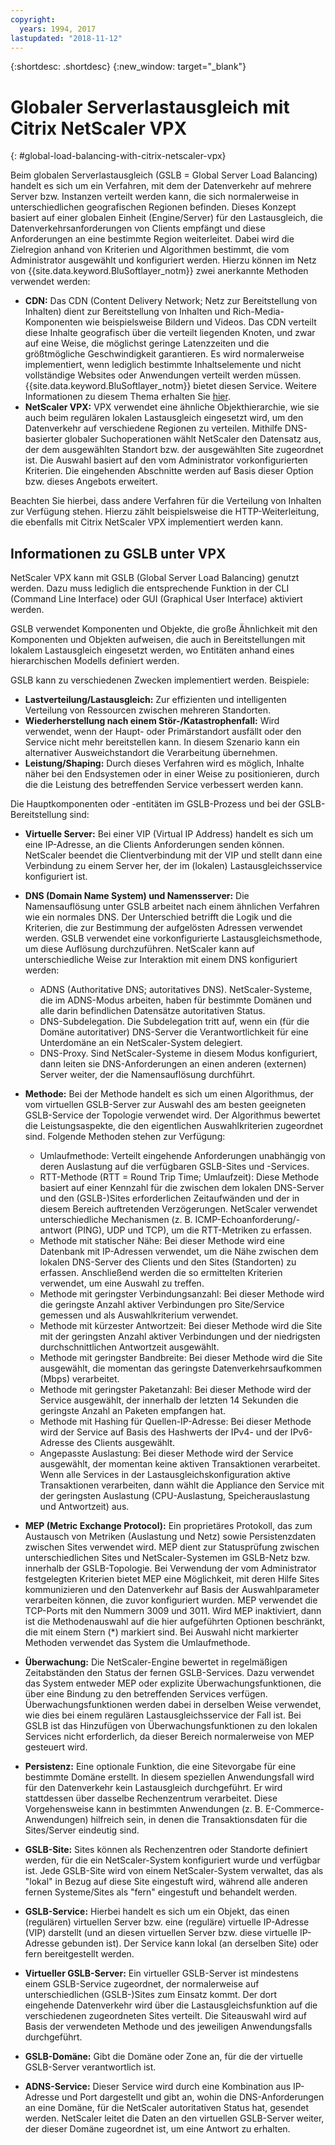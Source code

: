 ```yaml
---
copyright:
  years: 1994, 2017
lastupdated: "2018-11-12"
---
```


{:shortdesc: .shortdesc}
{:new_window: target="_blank"}

# Globaler Serverlastausgleich mit Citrix NetScaler VPX
{: #global-load-balancing-with-citrix-netscaler-vpx}

Beim globalen Serverlastausgleich (GSLB = Global Server Load Balancing) handelt es sich um ein Verfahren, mit dem der Datenverkehr auf mehrere Server bzw. Instanzen verteilt werden kann, die sich normalerweise in unterschiedlichen geografischen Regionen befinden. Dieses Konzept basiert auf einer globalen Einheit (Engine/Server) für den Lastausgleich, die Datenverkehrsanforderungen von Clients empfängt und diese Anforderungen an eine bestimmte Region weiterleitet. Dabei wird die Zielregion anhand von Kriterien und Algorithmen bestimmt, die vom Administrator ausgewählt und konfiguriert werden. Hierzu können im Netz von {{site.data.keyword.BluSoftlayer_notm}} zwei anerkannte Methoden verwendet werden:

* **CDN:** Das CDN (Content Delivery Network; Netz zur Bereitstellung von Inhalten) dient zur Bereitstellung von Inhalten und Rich-Media-Komponenten wie beispielsweise Bildern und Videos. Das CDN verteilt diese Inhalte geografisch über die verteilt liegenden Knoten, und zwar auf eine Weise, die möglichst geringe Latenzzeiten und die größtmögliche Geschwindigkeit garantieren. Es wird normalerweise implementiert, wenn lediglich bestimmte Inhaltselemente und nicht vollständige Websites oder Anwendungen verteilt werden müssen. {{site.data.keyword.BluSoftlayer_notm}} bietet diesen Service. Weitere Informationen zu diesem Thema erhalten Sie [hier](/docs/infrastructure/CDN?topic=CDN-getting-started). 
* **NetScaler VPX:** VPX verwendet eine ähnliche Objekthierarchie, wie sie auch beim regulären lokalen Lastausgleich eingesetzt wird, um den Datenverkehr auf verschiedene Regionen zu verteilen. Mithilfe DNS-basierter globaler Suchoperationen wählt NetScaler den Datensatz aus, der dem ausgewählten Standort bzw. der ausgewählten Site zugeordnet ist. Die Auswahl basiert auf den vom Administrator vorkonfigurierten Kriterien. Die eingehenden Abschnitte werden auf Basis dieser Option bzw. dieses Angebots erweitert.

Beachten Sie hierbei, dass andere Verfahren für die Verteilung von Inhalten zur Verfügung stehen. Hierzu zählt beispielsweise die HTTP-Weiterleitung, die ebenfalls mit Citrix NetScaler VPX implementiert werden kann. 

## Informationen zu GSLB unter VPX

NetScaler VPX kann mit GSLB (Global Server Load Balancing) genutzt werden. Dazu muss lediglich die entsprechende Funktion in der CLI (Command Line Interface) oder GUI (Graphical User Interface) aktiviert werden. 

GSLB verwendet Komponenten und Objekte, die große Ähnlichkeit mit den Komponenten und Objekten aufweisen, die auch in Bereitstellungen mit lokalem Lastausgleich eingesetzt werden, wo Entitäten anhand eines hierarchischen Modells definiert werden.

GSLB kann zu verschiedenen Zwecken implementiert werden. Beispiele:

* **Lastverteilung/Lastausgleich:** Zur effizienten und intelligenten Verteilung von Ressourcen zwischen mehreren Standorten.
* **Wiederherstellung nach einem Stör-/Katastrophenfall:** Wird verwendet, wenn der Haupt- oder Primärstandort ausfällt oder den Service nicht mehr bereitstellen kann. In diesem Szenario kann ein alternativer Ausweichstandort die Verarbeitung übernehmen.
* **Leistung/Shaping:** Durch dieses Verfahren wird es möglich, Inhalte näher bei den Endsystemen oder in einer Weise zu positionieren, durch die die Leistung des betreffenden Service verbessert werden kann.

Die Hauptkomponenten oder -entitäten im GSLB-Prozess und bei der GSLB-Bereitstellung sind:

* **Virtuelle Server:** Bei einer VIP (Virtual IP Address) handelt es sich um eine IP-Adresse, an die Clients Anforderungen senden können. NetScaler beendet die Clientverbindung mit der VIP und stellt dann eine Verbindung zu einem Server her, der im (lokalen) Lastausgleichsservice konfiguriert ist. 
* **DNS (Domain Name System) und Namensserver:** Die Namensauflösung unter GSLB arbeitet nach einem ähnlichen Verfahren wie ein normales DNS. Der Unterschied betrifft die Logik und die Kriterien, die zur Bestimmung der aufgelösten Adressen verwendet werden. GSLB verwendet eine vorkonfigurierte Lastausgleichsmethode, um diese Auflösung durchzuführen. NetScaler kann auf unterschiedliche Weise zur Interaktion mit einem DNS konfiguriert werden:
	* ADNS (Authoritative DNS; autoritatives DNS). NetScaler-Systeme, die im ADNS-Modus arbeiten, haben für bestimmte Domänen und alle darin befindlichen Datensätze autoritativen Status.
	* DNS-Subdelegation. Die Subdelegation tritt auf, wenn ein (für die Domäne autoritativer) DNS-Server die Verantwortlichkeit für eine Unterdomäne an ein NetScaler-System delegiert.
	* DNS-Proxy. Sind NetScaler-Systeme in diesem Modus konfiguriert, dann leiten sie DNS-Anforderungen an einen anderen (externen) Server weiter, der die Namensauflösung durchführt.
* **Methode:** Bei der Methode handelt es sich um einen Algorithmus, der vom virtuellen GSLB-Server zur Auswahl des am besten geeigneten GSLB-Service der Topologie verwendet wird. Der Algorithmus bewertet die Leistungsaspekte, die den eigentlichen Auswahlkriterien zugeordnet sind. Folgende Methoden stehen zur Verfügung:
  * Umlaufmethode: Verteilt eingehende Anforderungen unabhängig von deren Auslastung auf die verfügbaren GSLB-Sites und -Services.
  * RTT-Methode (RTT = Round Trip Time; Umlaufzeit): Diese Methode basiert auf einer Kennzahl für die zwischen dem lokalen DNS-Server und den (GSLB-)Sites erforderlichen Zeitaufwänden und der in diesem Bereich auftretenden Verzögerungen. NetScaler verwendet unterschiedliche Mechanismen (z. B. ICMP-Echoanforderung/-antwort (PING), UDP und TCP), um die RTT-Metriken zu erfassen.
  * Methode mit statischer Nähe: Bei dieser Methode wird eine Datenbank mit IP-Adressen verwendet, um die Nähe zwischen dem lokalen DNS-Server des Clients und den Sites (Standorten) zu erfassen. Anschließend werden die so ermittelten Kriterien verwendet, um eine Auswahl zu treffen.
  * Methode mit geringster Verbindungsanzahl: Bei dieser Methode wird die geringste Anzahl aktiver Verbindungen pro Site/Service gemessen und als Auswahlkriterium verwendet.
  * Methode mit kürzester Antwortzeit: Bei dieser Methode wird die Site mit der geringsten Anzahl aktiver Verbindungen und der niedrigsten durchschnittlichen Antwortzeit ausgewählt.
  * Methode mit geringster Bandbreite: Bei dieser Methode wird die Site ausgewählt, die momentan das geringste Datenverkehrsaufkommen (Mbps) verarbeitet.
  * Methode mit geringster Paketanzahl: Bei dieser Methode wird der Service ausgewählt, der innerhalb der letzten 14 Sekunden die geringste Anzahl an Paketen empfangen hat.
  * Methode mit Hashing für Quellen-IP-Adresse: Bei dieser Methode wird der Service auf Basis des Hashwerts der IPv4- und der IPv6-Adresse des Clients ausgewählt.
  * Angepasste Auslastung: Bei dieser Methode wird der Service ausgewählt, der momentan keine aktiven Transaktionen verarbeitet. Wenn alle Services in der Lastausgleichskonfiguration aktive Transaktionen verarbeiten, dann wählt die Appliance den Service mit der geringsten Auslastung (CPU-Auslastung, Speicherauslastung und Antwortzeit) aus.

* **MEP (Metric Exchange Protocol):** Ein proprietäres Protokoll, das zum Austausch von Metriken (Auslastung und Netz) sowie Persistenzdaten zwischen Sites verwendet wird. MEP dient zur Statusprüfung zwischen unterschiedlichen Sites und NetScaler-Systemen im GSLB-Netz bzw. innerhalb der GSLB-Topologie. Bei Verwendung der vom Administrator festgelegten Kriterien bietet MEP eine Möglichkeit, mit deren Hilfe Sites kommunizieren und den Datenverkehr auf Basis der Auswahlparameter verarbeiten können, die zuvor konfiguriert wurden. MEP verwendet die TCP-Ports mit den Nummern 3009 und 3011. Wird MEP inaktiviert, dann ist die Methodenauswahl auf die hier aufgeführten Optionen beschränkt, die mit einem Stern (*) markiert sind. Bei Auswahl nicht markierter Methoden verwendet das System die Umlaufmethode.
* **Überwachung:** Die NetScaler-Engine bewertet in regelmäßigen Zeitabständen den Status der fernen GSLB-Services. Dazu verwendet das System entweder MEP oder explizite Überwachungsfunktionen, die über eine Bindung zu den betreffenden Services verfügen. Überwachungsfunktionen werden dabei in derselben Weise verwendet, wie dies bei einem regulären Lastausgleichsservice der Fall ist. Bei GSLB ist das Hinzufügen von Überwachungsfunktionen zu den lokalen Services nicht erforderlich, da dieser Bereich normalerweise von MEP gesteuert wird. 
* **Persistenz:** Eine optionale Funktion, die eine Sitevorgabe für eine bestimmte Domäne erstellt. In diesem speziellen Anwendungsfall wird für den Datenverkehr kein Lastausgleich durchgeführt. Er wird stattdessen über dasselbe Rechenzentrum verarbeitet. Diese Vorgehensweise kann in bestimmten Anwendungen (z. B. E-Commerce-Anwendungen) hilfreich sein, in denen die Transaktionsdaten für die Sites/Server eindeutig sind.
* **GSLB-Site:** Sites können als Rechenzentren oder Standorte definiert werden, für die ein NetScaler-System konfiguriert wurde und verfügbar ist. Jede GSLB-Site wird von einem NetScaler-System verwaltet, das als "lokal" in Bezug auf diese Site eingestuft wird, während alle anderen fernen Systeme/Sites als "fern" eingestuft und behandelt werden.
* **GSLB-Service:** Hierbei handelt es sich um ein Objekt, das einen (regulären) virtuellen Server bzw. eine (reguläre) virtuelle IP-Adresse (VIP) darstellt (und an diesen virtuellen Server bzw. diese virtuelle IP-Adresse gebunden ist). Der Service kann lokal (an derselben Site) oder fern bereitgestellt werden.
* **Virtueller GSLB-Server:** Ein virtueller GSLB-Server ist mindestens einem GSLB-Service zugeordnet, der normalerweise auf unterschiedlichen (GSLB-)Sites zum Einsatz kommt. Der dort eingehende Datenverkehr wird über die Lastausgleichsfunktion auf die verschiedenen zugeordneten Sites verteilt. Die Siteauswahl wird auf Basis der verwendeten Methode und des jeweiligen Anwendungsfalls durchgeführt.
* **GSLB-Domäne:** Gibt die Domäne oder Zone an, für die der virtuelle GSLB-Server verantwortlich ist. 
* **ADNS-Service:** Dieser Service wird durch eine Kombination aus IP-Adresse und Port dargestellt und gibt an, wohin die DNS-Anforderungen an eine Domäne, für die NetScaler autoritativen Status hat, gesendet werden. NetScaler leitet die Daten an den virtuellen GSLB-Server weiter, der dieser Domäne zugeordnet ist, um eine Antwort zu erhalten.
